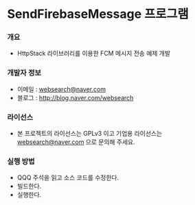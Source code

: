 ﻿# SendFirebaseMessage 프로그램

### 개요

* HttpStack 라이브러리를 이용한 FCM 메시지 전송 예제 개발

### 개발자 정보

* 이메일 : websearch@naver.com
* 블로그 : http://blog.naver.com/websearch

### 라이선스

* 본 프로젝트의 라이선스는 GPLv3 이고 기업용 라이선스는 websearch@naver.com 으로 문의해 주세요.

### 실행 방법

* QQQ 주석을 읽고 소스 코드를 수정한다.
* 빌드한다.
* 실행한다.

 